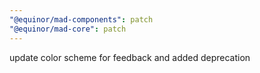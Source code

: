 ```yaml
---
"@equinor/mad-components": patch
"@equinor/mad-core": patch
---
```


update color scheme for feedback and added deprecation

